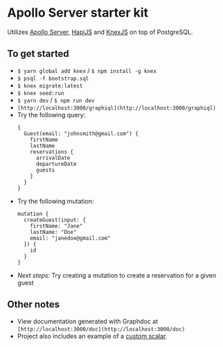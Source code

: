 # Apollo Server starter kit

Utilizes [Apollo Server](https://www.apollographql.com/docs/apollo-server/), [HapiJS](https://hapijs.com/) and [KnexJS](https://knexjs.org/) on top of PostgreSQL.

## To get started

- `$ yarn global add knex` / `$ npm install -g knex`
- `$ psql -f bootstrap.sql`
- `$ knex migrate:latest`
- `$ knex seed:run`
- `$ yarn dev` / `$ npm run dev`
- `[http://localhost:3000/graphiql](http://localhost:3000/graphiql)`
- Try the following query:
  ```
  {
    Guest(email: "johnsmith@gmail.com") {
      firstName
      lastName
      reservations {
        arrivalDate
        departureDate
        guests
      }
    }
  }
  ```
- Try the following mutation:
  ```
  mutation {
    createGuest(input: {
      firstName: "Jane"
      lastName: "Doe"
      email: "janedoe@gmail.com"
    }) {
      id
    }
  }
  ```
- _Next steps_: Try creating a mutation to create a reservation for a given guest

## Other notes

- View documentation generated with Graphdoc at `[http://localhost:3000/doc](http://localhost:3000/doc)`
- Project also includes an example of a [custom scalar]().
